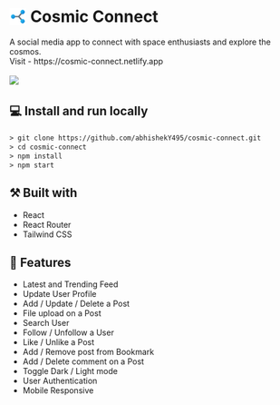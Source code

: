 <h1>
  <img src="./src/assets/cosmic-connect-icon.svg" height="30" style="margin-bottom:-5px" alt="logo"/>
  <b>Cosmic Connect</b>
</h1>
A social media app to connect with space enthusiasts and explore the cosmos.
<br>
Visit - https://cosmic-connect.netlify.app
<br>
<br>
<img src="https://res.cloudinary.com/dfuirkjxj/image/upload/v1689762053/cosmic-connect-site_zvbvck.png" height="280" />

## 💻 Install and run locally
```
> git clone https://github.com/abhishekY495/cosmic-connect.git
> cd cosmic-connect
> npm install
> npm start
```

## ⚒️ Built with
- React
- React Router
- Tailwind CSS

## 🔮 Features
- Latest and Trending Feed
- Update User Profile
- Add / Update / Delete a Post
- File upload on a Post
- Search User
- Follow / Unfollow a User
- Like / Unlike a Post
- Add / Remove post from Bookmark
- Add / Delete comment on a Post
- Toggle Dark / Light mode
- User Authentication
- Mobile Responsive